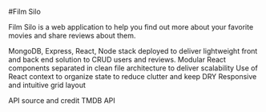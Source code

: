 #Film Silo


Film Silo is a web application to help you find out more about your favorite movies and share reviews about them.

MongoDB, Express, React, Node stack deployed to deliver lightweight front and back end solution to CRUD users and reviews.
Modular React components separated in clean file architecture to deliver scalability
Use of React context to organize state to reduce clutter and keep DRY
Responsive and intuitive grid layout


API source and credit TMDB API
